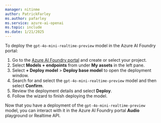 ```yaml
---
manager: nitinme
author: PatrickFarley
ms.author: pafarley
ms.service: azure-ai-openai
ms.topic: include
ms.date: 1/21/2025
---
```


To deploy the `gpt-4o-mini-realtime-preview` model in the Azure AI Foundry portal:
1. Go to the [Azure AI Foundry portal](https://ai.azure.com/?cid=learnDocs) and create or select your project. 
1. Select **Models + endpoints** from under **My assets** in the left pane.
1. Select **+ Deploy model** > **Deploy base model** to open the deployment window. 
1. Search for and select the `gpt-4o-mini-realtime-preview` model and then select **Confirm**.
1. Review the deployment details and select **Deploy**.
1. Follow the wizard to finish deploying the model.

Now that you have a deployment of the `gpt-4o-mini-realtime-preview` model, you can interact with it in the Azure AI Foundry portal **Audio** playground or Realtime API.
